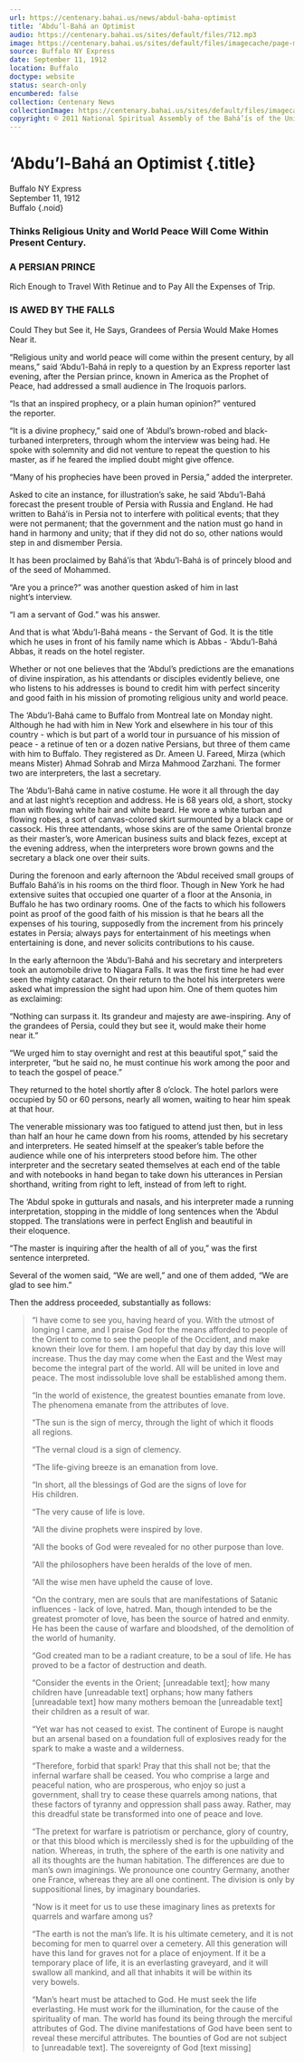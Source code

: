 ```yaml
---
url: https://centenary.bahai.us/news/abdul-baha-optimist
title: ‘Abdu’l-Bahá an Optimist
audio: https://centenary.bahai.us/sites/default/files/712.mp3
image: https://centenary.bahai.us/sites/default/files/imagecache/page-main-image/images/press_clippings/09-11-1912%2CBuffalo-NY-Expre.png
source: Buffalo NY Express
date: September 11, 1912
location: Buffalo
doctype: website
status: search-only
encumbered: false
collection: Centenary News
collectionImage: https://centenary.bahai.us/sites/default/files/imagecache/theme-image/main_image/abdulbaha-overview-small_0.jpg
copyright: © 2011 National Spiritual Assembly of the Bahá’ís of the United States
---
```



# ‘Abdu’l-Bahá an Optimist {.title}

Buffalo NY Express  
September 11, 1912  
Buffalo
{.noid}  



### Thinks Religious Unity and World Peace Will Come Within Present Century.

### A PERSIAN PRINCE

Rich Enough to Travel With Retinue and to Pay All the Expenses of Trip.

### IS AWED BY THE FALLS

Could They but See it, He Says, Grandees of Persia Would Make Homes Near it.

“Religious unity and world peace will come within the present century, by all means,” said ‘Abdu’l-Bahá in reply to a question by an Express reporter last evening, after the Persian prince, known in America as the Prophet of Peace, had addressed a small audience in The Iroquois parlors.

“Is that an inspired prophecy, or a plain human opinion?” ventured the reporter.

“It is a divine prophecy,” said one of ‘Abdul’s brown-robed and black-turbaned interpreters, through whom the interview was being had. He spoke with solemnity and did not venture to repeat the question to his master, as if he feared the implied doubt might give offence.

“Many of his prophecies have been proved in Persia,” added the interpreter.

Asked to cite an instance, for illustration’s sake, he said ‘Abdu’l-Bahá forecast the present trouble of Persia with Russia and England. He had written to Bahá’ís in Persia not to interfere with political events; that they were not permanent; that the government and the nation must go hand in hand in harmony and unity; that if they did not do so, other nations would step in and dismember Persia.

It has been proclaimed by Bahá’ís that ‘Abdu’l-Bahá is of princely blood and of the seed of Mohammed.

“Are you a prince?” was another question asked of him in last night’s interview.

“I am a servant of God.” was his answer.

And that is what ‘Abdu’l-Bahá means - the Servant of God. It is the title which he uses in front of his family name which is Abbas - ‘Abdu’l-Bahá Abbas, it reads on the hotel register.

Whether or not one believes that the ‘Abdul’s predictions are the emanations of divine inspiration, as his attendants or disciples evidently believe, one who listens to his addresses is bound to credit him with perfect sincerity and good faith in his mission of promoting religious unity and world peace.

The ‘Abdu’l-Bahá came to Buffalo from Montreal late on Monday night. Although he had with him in New York and elsewhere in his tour of this country - which is but part of a world tour in pursuance of his mission of peace - a retinue of ten or a dozen native Persians, but three of them came with him to Buffalo. They registered as Dr. Ameen U. Fareed, Mirza (which means Mister) Ahmad Sohrab and Mirza Mahmood Zarzhani. The former two are interpreters, the last a secretary.

The ‘Abdu’l-Bahá came in native costume. He wore it all through the day and at last night’s reception and address. He is 68 years old, a short, stocky man with flowing white hair and white beard. He wore a white turban and flowing robes, a sort of canvas-colored skirt surmounted by a black cape or cassock. His three attendants, whose skins are of the same Oriental bronze as their master’s, wore American business suits and black fezes, except at the evening address, when the interpreters wore brown gowns and the secretary a black one over their suits.

During the forenoon and early afternoon the ‘Abdul received small groups of Buffalo Bahá’ís in his rooms on the third floor. Though in New York he had extensive suites that occupied one quarter of a floor at the Ansonia, in Buffalo he has two ordinary rooms. One of the facts to which his followers point as proof of the good faith of his mission is that he bears all the expenses of his touring, supposedly from the increment from his princely estates in Persia; always pays for entertainment of his meetings when entertaining is done, and never solicits contributions to his cause.

In the early afternoon the ‘Abdu’l-Bahá and his secretary and interpreters took an automobile drive to Niagara Falls. It was the first time he had ever seen the mighty cataract. On their return to the hotel his interpreters were asked what impression the sight had upon him. One of them quotes him as exclaiming:

“Nothing can surpass it. Its grandeur and majesty are awe-inspiring. Any of the grandees of Persia, could they but see it, would make their home near it.”

“We urged him to stay overnight and rest at this beautiful spot,” said the interpreter, “but he said no, he must continue his work among the poor and to teach the gospel of peace.”

They returned to the hotel shortly after 8 o’clock. The hotel parlors were occupied by 50 or 60 persons, nearly all women, waiting to hear him speak at that hour.

The venerable missionary was too fatigued to attend just then, but in less than half an hour he came down from his rooms, attended by his secretary and interpreters. He seated himself at the speaker’s table before the audience while one of his interpreters stood before him. The other interpreter and the secretary seated themselves at each end of the table and with notebooks in hand began to take down his utterances in Persian shorthand, writing from right to left, instead of from left to right.

The ‘Abdul spoke in gutturals and nasals, and his interpreter made a running interpretation, stopping in the middle of long sentences when the ‘Abdul stopped. The translations were in perfect English and beautiful in their eloquence.

“The master is inquiring after the health of all of you,” was the first sentence interpreted.

Several of the women said, “We are well,” and one of them added, “We are glad to see him.”

Then the address proceeded, substantially as follows:

> “I have come to see you, having heard of you. With the utmost of longing I came, and I praise God for the means afforded to people of the Orient to come to see the people of the Occident, and make known their love for them. I am hopeful that day by day this love will increase. Thus the day may come when the East and the West may become the integral part of the world. All will be united in love and peace. The most indissoluble love shall be established among them.
> 
> “In the world of existence, the greatest bounties emanate from love. The phenomena emanate from the attributes of love.
> 
> “The sun is the sign of mercy, through the light of which it floods all regions.
> 
> “The vernal cloud is a sign of clemency.
> 
> “The life-giving breeze is an emanation from love.
> 
> “In short, all the blessings of God are the signs of love for His children.
> 
> “The very cause of life is love.
> 
> “All the divine prophets were inspired by love.
> 
> “All the books of God were revealed for no other purpose than love.
> 
> “All the philosophers have been heralds of the love of men.
> 
> “All the wise men have upheld the cause of love.
> 
> “On the contrary, men are souls that are manifestations of Satanic influences - lack of love, hatred. Man, though intended to be the greatest promoter of love, has been the source of hatred and enmity. He has been the cause of warfare and bloodshed, of the demolition of the world of humanity.
> 
> “God created man to be a radiant creature, to be a soul of life. He has proved to be a factor of destruction and death.
> 
> “Consider the events in the Orient; \[unreadable text\]; how many children have \[unreadable text\] orphans; how many fathers \[unreadable text\] how many mothers bemoan the \[unreadable text\] their children as a result of war.
> 
> “Yet war has not ceased to exist. The continent of Europe is naught but an arsenal based on a foundation full of explosives ready for the spark to make a waste and a wilderness.
> 
> “Therefore, forbid that spark! Pray that this shall not be; that the infernal warfare shall be ceased. You who comprise a large and peaceful nation, who are prosperous, who enjoy so just a government, shall try to cease these quarrels among nations, that these factors of tyranny and oppression shall pass away. Rather, may this dreadful state be transformed into one of peace and love.
> 
> “The pretext for warfare is patriotism or perchance, glory of country, or that this blood which is mercilessly shed is for the upbuilding of the nation. Whereas, in truth, the sphere of the earth is one nativity and all its thoughts are the human habitation. The differences are due to man’s own imaginings. We pronounce one country Germany, another one France, whereas they are all one continent. The division is only by suppositional lines, by imaginary boundaries.
> 
> “Now is it meet for us to use these imaginary lines as pretexts for quarrels and warfare among us?
> 
> “The earth is not the man’s life. It is his ultimate cemetery, and it is not becoming for men to quarrel over a cemetery. All this generation will have this land for graves not for a place of enjoyment. If it be a temporary place of life, it is an everlasting graveyard, and it will swallow all mankind, and all that inhabits it will be within its very bowels.
> 
> “Man’s heart must be attached to God. He must seek the life everlasting. He must work for the illumination, for the cause of the spirituality of man. The world has found its being through the merciful attributes of God. The divine manifestations of God have been sent to reveal these merciful attributes. The bounties of God are not subject to \[unreadable text\]. The sovereignty of God \[text missing\]